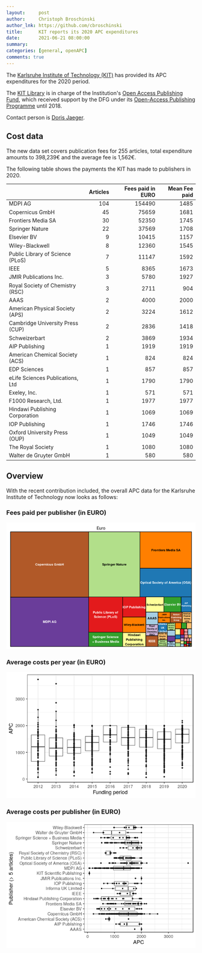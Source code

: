 ```yaml
---
layout:     post
author:     Christoph Broschinski
author_lnk: https://github.com/cbroschinski
title:      KIT reports its 2020 APC expenditures
date:       2021-06-21 08:00:00
summary:    
categories: [general, openAPC]
comments: true
---
```





The [Karlsruhe Institute of Technology (KIT)](http://www.kit.edu/english/) has provided its APC expenditures for the 2020 period.

The [KIT Library](http://www.bibliothek.kit.edu/cms/english/) is in charge of the Institution's [Open Access Publishing Fund](http://www.bibliothek.kit.edu/cms/english/kit-publication-fund.php), which received support by the DFG under its [Open-Access Publishing Programme](https://www.dfg.de/en/research_funding/programmes/infrastructure/lis/open_access/infrastructure_funding/index.html#4) until 2018.

Contact person is [Doris Jaeger](https://www.bibliothek.kit.edu/cms/mitarbeiter_1399.php).

## Cost data



The new data set covers publication fees for 255 articles, total expenditure amounts to 398,239€ and the average fee is 1,562€.

The following table shows the payments the KIT has made to publishers in 2020.


|                                 | Articles| Fees paid in EURO| Mean Fee paid|
|:--------------------------------|--------:|-----------------:|-------------:|
|MDPI AG                          |      104|            154490|          1485|
|Copernicus GmbH                  |       45|             75659|          1681|
|Frontiers Media SA               |       30|             52350|          1745|
|Springer Nature                  |       22|             37569|          1708|
|Elsevier BV                      |        9|             10415|          1157|
|Wiley-Blackwell                  |        8|             12360|          1545|
|Public Library of Science (PLoS) |        7|             11147|          1592|
|IEEE                             |        5|              8365|          1673|
|JMIR Publications Inc.           |        3|              5780|          1927|
|Royal Society of Chemistry (RSC) |        3|              2711|           904|
|AAAS                             |        2|              4000|          2000|
|American Physical Society (APS)  |        2|              3224|          1612|
|Cambridge University Press (CUP) |        2|              2836|          1418|
|Schweizerbart                    |        2|              3869|          1934|
|AIP Publishing                   |        1|              1919|          1919|
|American Chemical Society (ACS)  |        1|               824|           824|
|EDP Sciences                     |        1|               857|           857|
|eLife Sciences Publications, Ltd |        1|              1790|          1790|
|Exeley, Inc.                     |        1|               571|           571|
|F1000 Research, Ltd.             |        1|              1977|          1977|
|Hindawi Publishing Corporation   |        1|              1069|          1069|
|IOP Publishing                   |        1|              1746|          1746|
|Oxford University Press (OUP)    |        1|              1049|          1049|
|The Royal Society                |        1|              1080|          1080|
|Walter de Gruyter GmbH           |        1|               580|           580|

## Overview

With the recent contribution included, the overall APC data for the Karlsruhe Institute of Technology now looks as follows:

### Fees paid per publisher (in EURO)

![plot of chunk tree_kit_2021_06_21_full](/figure/tree_kit_2021_06_21_full-1.png)

###  Average costs per year (in EURO)

![plot of chunk box_kit_2021_06_21_year_full](/figure/box_kit_2021_06_21_year_full-1.png)

###  Average costs per publisher (in EURO)

![plot of chunk box_kit_2021_06_21_publisher_full](/figure/box_kit_2021_06_21_publisher_full-1.png)
